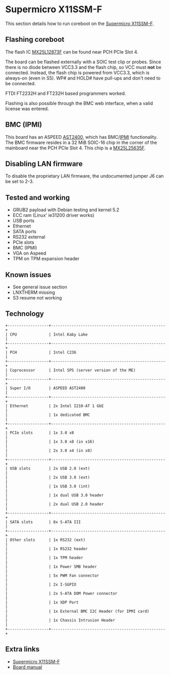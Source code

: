 # Supermicro X11SSM-F

This section details how to run coreboot on the [Supermicro X11SSM-F].

## Flashing coreboot

The flash IC [MX25L12873F] can be found near PCH PCIe Slot 4.

The board can be flashed externally with a SOIC test clip or probes. Since
there is no diode between VCC3.3 and the flash chip, so VCC must **not** be
connected. Instead, the flash chip is powered from VCC3.3, which is always-on
(even in S5). WP# and HOLD# have pull-ups and don't need to be connected.

FTDI FT2232H and FT232H based programmers worked.

Flashing is also possible through the BMC web interface, when a valid license was entered.

## BMC (IPMI)

This board has an ASPEED [AST2400], which has BMC/[IPMI] functionality. The BMC firmware resides in a
32 MiB SOIC-16 chip in the corner of the mainboard near the PCH PCIe Slot 4. This chip is a
[MX25L25635F].

## Disabling LAN firmware

To disable the proprietary LAN firmware, the undocumented jumper J6 can be set to 2-3.

## Tested and working

- GRUB2 payload with Debian testing and kernel 5.2
- ECC ram (Linux' ie31200 driver works)
- USB ports
- Ethernet
- SATA ports
- RS232 external
- PCIe slots
- BMC (IPMI)
- VGA on Aspeed
- TPM on TPM expansion header

## Known issues

- See general issue section
- LNXTHERM missing
- S3 resume not working

## Technology

```{eval-rst}
+------------------+--------------------------------------------------+
| CPU              | Intel Kaby Lake                                  |
+------------------+--------------------------------------------------+
| PCH              | Intel C236                                       |
+------------------+--------------------------------------------------+
| Coprocessor      | Intel SPS (server version of the ME)             |
+------------------+--------------------------------------------------+
| Super I/O        | ASPEED AST2400                                   |
+------------------+--------------------------------------------------+
| Ethernet         | 2x Intel I210-AT 1 GbE                           |
|                  | 1x dedicated BMC                                 |
+------------------+--------------------------------------------------+
| PCIe slots       | 1x 3.0 x8                                        |
|                  | 1x 3.0 x8 (in x16)                               |
|                  | 2x 3.0 x4 (in x8)                                |
+------------------+--------------------------------------------------+
| USB slots        | 2x USB 2.0 (ext)                                 |
|                  | 2x USB 3.0 (ext)                                 |
|                  | 1x USB 3.0 (int)                                 |
|                  | 1x dual USB 3.0 header                           |
|                  | 2x dual USB 2.0 header                           |
+------------------+--------------------------------------------------+
| SATA slots       | 8x S-ATA III                                     |
+------------------+--------------------------------------------------+
| Other slots      | 1x RS232 (ext)                                   |
|                  | 1x RS232 header                                  |
|                  | 1x TPM header                                    |
|                  | 1x Power SMB header                              |
|                  | 5x PWM Fan connector                             |
|                  | 2x I-SGPIO                                       |
|                  | 2x S-ATA DOM Power connector                     |
|                  | 1x XDP Port                                      |
|                  | 1x External BMC I2C Header (for IPMI card)       |
|                  | 1x Chassis Intrusion Header                      |
+------------------+--------------------------------------------------+
```

## Extra links

- [Supermicro X11SSM-F]
- [Board manual]

[Supermicro X11SSM-F]: https://www.supermicro.com/en/products/motherboard/X11SSM-F
[Board manual]: https://www.supermicro.com/manuals/motherboard/C236/MNL-1785.pdf
[AST2400]: https://www.aspeedtech.com/products.php?fPath=20&rId=376
[IPMI]: ../../../../drivers/ipmi_kcs.md
[MX25L25635F]: https://media.digikey.com/pdf/Data%20Sheets/Macronix/MX25L25635F.pdf
[MX25L12873F]: https://media.digikey.com/pdf/Data%20Sheets/Macronix/MX25L12873F.pdf
